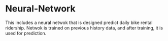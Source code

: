 # Neural-Network
This includes a neural netwok that is designed  predict daily bike rental ridership. Netwok is trained on previous history data, and after training, it is used for prediction.
